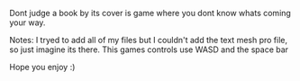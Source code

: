Dont judge a book by its cover is game where you dont know whats coming your way.

Notes:
I tryed to add all of my files but I couldn't add the text mesh pro file, so just imagine its there.
This games controls use WASD and the space bar

Hope you enjoy :)

